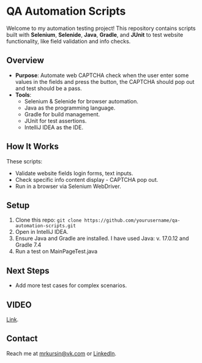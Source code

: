 # QA Automation Scripts
Welcome to my automation testing project! This repository contains scripts built with **Selenium**, **Selenide**, **Java**, **Gradle**, and **JUnit** to test website functionality, like field validation and info checks.

## Overview
- **Purpose**: Automate web CAPTCHA check when the user enter some values in the fields and press the button, the CAPTCHA should pop out and test should be a pass.
- **Tools**: 
  - Selenium & Selenide for browser automation.
  - Java as the programming language.
  - Gradle for build management.
  - JUnit for test assertions.
  - IntelliJ IDEA as the IDE.
    
## How It Works
These scripts:
- Validate website fields login forms, text inputs.
- Check specific info content display - CAPTCHA pop out.
- Run in a browser via Selenium WebDriver.

## Setup
1. Clone this repo: `git clone https://github.com/yourusername/qa-automation-scripts.git`
2. Open in IntelliJ IDEA.
3. Ensure Java and Gradle are installed. I have used Java: v. 17.0.12 and Gradle 7.4
4. Run a test on MainPageTest.java
## Next Steps
- Add more test cases for complex scenarios.

## VIDEO
[Link](https://drive.google.com/file/d/1prx0hkwdoEd5vE2C7I2p9Q3F50WHHI0A/view?usp=sharing).


## Contact
Reach me at [mrkursin@vk.com](mailto:mrkursin@vk.com) or [LinkedIn](www.linkedin.com/in/roman-kursin-81343534b).
